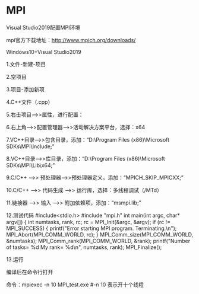 # MPI
Visual Studio2019配置MPI环境

mpi官方下载地址：http://www.mpich.org/downloads/

Windows10+Visual Studio2019

1.文件-新建-项目

2.空项目

3.项目-添加新项

4.C++文件（.cpp）

5.右击项目-->>属性，进行配置： 

6.右上角-->>配置管理器-->>活动解决方案平台，选择：x64

7.VC++目录-->>包含目录，添加：“D:\Program Files (x86)\Microsoft SDKs\MPI\Include;” 

8.VC++目录-->>库目录，添加：“D:\Program Files (x86)\Microsoft SDKs\MPI\Lib\x64;”  

9.C/C++ -->> 预处理器-->>预处理器定义，添加：“MPICH_SKIP_MPICXX;” 

10.C/C++ -->> 代码生成 -->> 运行库，选择：多线程调试（/MTd）

11.链接器 -->> 输入 -->> 附加依赖项，添加：“msmpi.lib;”


12.测试代码
#include<stdio.h>
#include "mpi.h"
int main(int argc, char* argv[]) {
    int numtasks, rank, rc;
    rc = MPI_Init(&argc, &argv);
    if (rc != MPI_SUCCESS) {
        printf("Error starting MPI program. Terminating.\n");
        MPI_Abort(MPI_COMM_WORLD, rc);
    }
    MPI_Comm_size(MPI_COMM_WORLD, &numtasks);
    MPI_Comm_rank(MPI_COMM_WORLD, &rank);
    printf("Number of tasks= %d My rank= %d\n", numtasks, rank);
    MPI_Finalize();


13.运行

编译后在命令行打开

命令：mpiexec -n 10 MPI_test.exe #-n 10 表示开十个线程
